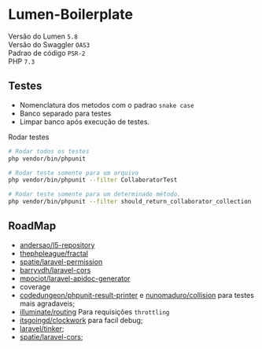 # Lumen-Boilerplate

Versão do Lumen `5.8`\
Versão do Swaggler `OAS3`\
Padrao de código `PSR-2`\
PHP `7.3`

## Testes

* Nomenclatura dos metodos com o padrao `snake case`
* Banco separado para testes
* Limpar banco após execução de testes.

Rodar testes
```bash
# Rodar todos os testes
php vendor/bin/phpunit

# Rodar teste somente para um arquivo
php vendor/bin/phpunit --filter CollaboratorTest

# Rodar teste somente para um determinado método.
php vendor/bin/phpunit --filter should_return_collaborator_collection

```

## RoadMap

* [andersao/l5-repository](https://github.com/andersao/l5-repository)
* [thephpleague/fractal](https://github.com/thephpleague/fractal)
* [spatie/laravel-permission](https://github.com/spatie/laravel-permission)
* [barryvdh/laravel-cors](https://github.com/barryvdh/laravel-cors)
* [mpociot/laravel-apidoc-generator](https://github.com/mpociot/laravel-apidoc-generator)
* coverage
* [codedungeon/phpunit-result-printer](https://github.com/mikeerickson/phpunit-pretty-result-printer) e [nunomaduro/collision](https://github.com/nunomaduro/collision) para testes mais agradaveis;
* [illuminate/routing](https://github.com/illuminate/routing) Para requisições `throttling`
* [itsgoingd/clockwork](https://underground.works/clockwork/) para facil debug;
* [laravel/tinker](https://github.com/laravel/tinker);
* [spatie/laravel-cors](https://github.com/spatie/laravel-cors);
